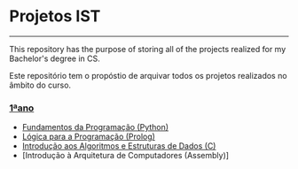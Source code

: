 # **Projetos IST**
---
This repository has the purpose of storing all of the projects realized for my Bachelor's degree in CS.

Este repositório tem o propóstio de arquivar todos os projetos realizados no âmbito do curso. 

### [1ªano](https://github.com/FranciscoTGouveia/ProjetosIST/tree/main/1%C2%BAAno)
+ [Fundamentos da Programação (Python)](https://github.com/FranciscoTGouveia/ProjetosIST/tree/main/1%C2%BAAno/Fundamentos%20da%20Programa%C3%A7%C3%A3o)
+ [Lógica para a Programação (Prolog)](https://github.com/FranciscoTGouveia/ProjetosIST/tree/main/1%C2%BAAno/L%C3%B3gica%20para%20a%20Programa%C3%A7%C3%A3o)
+ [Introdução aos Algoritmos e Estruturas de Dados (C)](https://github.com/FranciscoTGouveia/ProjetosIST/tree/main/1%C2%BAAno/Introdu%C3%A7%C3%A3o%20aos%20Algoritmos%20e%20Estruturas%20de%20Dados)
+ [Introdução à Arquitetura de Computadores (Assembly)]
